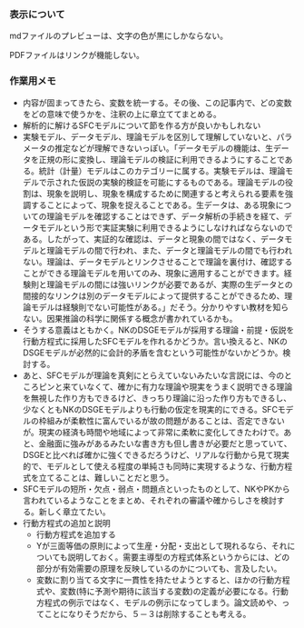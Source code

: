 ### 表示について
mdファイルのプレビューは、文字の色が黒にしかならない。

PDFファイルはリンクが機能しない。


###  作業用メモ
- 内容が固まってきたら、変数を統一する。その後、この記事内で、どの変数をどの意味で使うかを、注釈の上に章立ててまとめる。
- 解析的に解けるSFCモデルについて節を作る方が良いかもしれない
- 実験モデル、データモデル、理論モデルを区別して理解していないと、パラメータの推定などが理解できないっぽい。「データモデルの機能は、生データを正規の形に変換し、理論モデルの検証に利用できるようにすることである。統計（計量）モデルはこのカテゴリーに属する。実験モデルは、理論モデルで示された仮説の実験的検証を可能にするものである。理論モデルの役割は、現象を説明し、現象を構成するために関連すると考えられる要素を強調することによって、現象を捉えることである。生データは、ある現象についての理論モデルを確認することはできず、データ解析の手続きを経て、データモデルという形で実証実験に利用できるようにしなければならないのである。したがって、実証的な確認は、データと現象の間ではなく、データモデルと理論モデルの間で行われ、また、データと理論モデルの間でも行われない。理論は、データモデルとリンクさせることで理論を裏付け、確認することができる理論モデルを用いてのみ、現象に適用することができます。経験則と理論モデルの間には強いリンクが必要であるが、実際の生データとの間接的なリンクは別のデータモデルによって提供することができるため、理論モデルは経験則でない可能性がある。」だそう。分かりやすい教材を知らない。因果推論の科学に関係する概念が書かれているかも。
- そうする意義はともかく。NKのDSGEモデルが採用する理論・前提・仮説を行動方程式に採用したSFCモデルを作れるかどうか。言い換えると、NKのDSGEモデルが必然的に会計的矛盾を含むという可能性がないかどうか。検討する。
- あと、SFCモデルが理論を真剣にとらえていないみたいな言説には、今のところピンと来ていなくて、確かに有力な理論や現実をうまく説明できる理論を無視した作り方もできるけど、きっちり理論に沿った作り方もできるし、少なくともNKのDSGEモデルよりも行動の仮定を現実的にできる。SFCモデルの枠組みが柔軟性に富んでいるが故の問題があることは、否定できないが。現実の経済も時間や地域によって非常に柔軟に変化してきたわけで。あと、金融面に強みがあるみたいな書き方も但し書きが必要だと思っていて、DSGEと比べれば確かに強くできるだろうけど、リアルな行動から見て現実的で、モデルとして使える程度の単純さも同時に実現するような、行動方程式を立てることは、難しいことだと思う。
- SFCモデルの短所・欠点・弱点・問題点といったものとして、NKやPKから言われているようなことをまとめ、それぞれの審議や確からしさを検討する。新しく章立てたい。
- 行動方程式の追加と説明
  - 行動方程式を追加する
  - Yが三面等価の原則によって生産・分配・支出として現れるなら、それについても説明しておく。需要主導型の方程式体系というからには、どの部分が有効需要の原理を反映しているのかについても、言及したい。
  - 変数に割り当てる文字に一貫性を持たせようとすると、ほかの行動方程式や、変数(特に予測や期待に該当する変数)の定義が必要になる。行動方程式の例示ではなく、モデルの例示になってしまう。論文読めや、ってことになりそうだから、５－３は削除することも考える。
